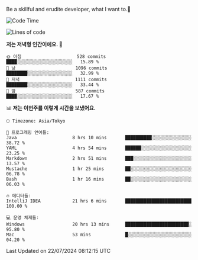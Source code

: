 Be a skillful and erudite developer, what I want to.👶

<!--START_SECTION:waka-->
![Code Time](http://img.shields.io/badge/Code%20Time-1%2C078%20hrs%2017%20mins-blue)

![Lines of code](https://img.shields.io/badge/%EC%A0%80%EB%8A%94%20%EC%97%AC%ED%83%9C%EA%B9%8C%EC%A7%80%20-2.7%20million%20%EC%A4%84%EC%9D%98%20%EC%BD%94%EB%93%9C%EB%A5%BC%20%EC%9E%91%EC%84%B1%ED%96%88%EC%96%B4%EC%9A%94.-blue)

**저는 저녁형 인간이에요. 🦉** 

```text
🌞 아침                     528 commits         ████░░░░░░░░░░░░░░░░░░░░░   15.89 % 
🌆 낮　                     1096 commits        ████████░░░░░░░░░░░░░░░░░   32.99 % 
🌃 저녁                     1111 commits        ████████░░░░░░░░░░░░░░░░░   33.44 % 
🌙 밤　                     587 commits         ████░░░░░░░░░░░░░░░░░░░░░   17.67 % 
```


📊 **저는 이번주를 이렇게 시간을 보냈어요.** 

```text
🕑︎ Timezone: Asia/Tokyo

💬 프로그래밍 언어들: 
Java                     8 hrs 10 mins       ██████████░░░░░░░░░░░░░░░   38.72 % 
YAML                     4 hrs 54 mins       ██████░░░░░░░░░░░░░░░░░░░   23.25 % 
Markdown                 2 hrs 51 mins       ███░░░░░░░░░░░░░░░░░░░░░░   13.57 % 
Mustache                 1 hr 25 mins        ██░░░░░░░░░░░░░░░░░░░░░░░   06.78 % 
Bash                     1 hr 16 mins        ██░░░░░░░░░░░░░░░░░░░░░░░   06.03 % 

🔥 에디터들: 
IntelliJ IDEA            21 hrs 6 mins       █████████████████████████   100.00 % 

💻 운영 체제들: 
Windows                  20 hrs 13 mins      ████████████████████████░   95.80 % 
Mac                      53 mins             █░░░░░░░░░░░░░░░░░░░░░░░░   04.20 % 
```


 Last Updated on 22/07/2024 08:12:15 UTC
<!--END_SECTION:waka-->
